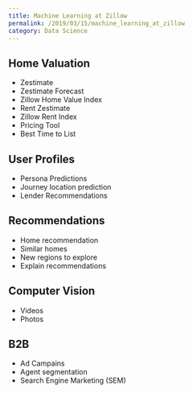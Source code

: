 ```yaml
---
title: Machine Learning at Zillow
permalink: /2019/03/15/machine_learning_at_zillow
category: Data Science
---
```


## Home Valuation
- Zestimate
- Zestimate Forecast
- Zillow Home Value Index
- Rent Zestimate
- Zillow Rent Index
- Pricing Tool
- Best Time to List

## User Profiles
- Persona Predictions
- Journey location prediction
- Lender Recommendations

## Recommendations
- Home recommendation
- Similar homes
- New regions to explore
- Explain recommendations

## Computer Vision
- Videos
- Photos

## B2B
- Ad Campains
- Agent segmentation
- Search Engine Marketing (SEM)
